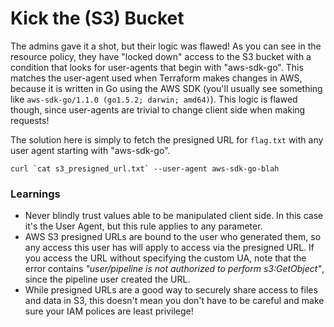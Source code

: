 Kick the (S3) Bucket
============

The admins gave it a shot, but their logic was flawed! As you can see in
the resource policy, they have "locked down" access to the S3 bucket with a
condition that looks for user-agents that begin with "aws-sdk-go". This
matches the user-agent used when Terraform makes changes in AWS, because
it is written in Go using the AWS SDK (you'll usually see something like
`aws-sdk-go/1.1.0 (go1.5.2; darwin; amd64)`). This logic is flawed though,
since user-agents are trivial to change client side when making requests!

The solution here is simply to fetch the presigned URL for `flag.txt` with
any user agent starting with "aws-sdk-go".

```
curl `cat s3_presigned_url.txt` --user-agent aws-sdk-go-blah
```

### Learnings
- Never blindly trust values able to be manipulated client side. In this case
it's the User Agent, but this rule applies to any parameter.
- AWS S3 presigned URLs are bound to the user who generated them, so any access
this user has will apply to access via the presigned URL. If you access the URL
without specifying the custom UA, note that the error contains *"user/pipeline
is not authorized to perform s3:GetObject"*, since the pipeline user created the
URL.
- While presigned URLs are a good way to securely share access to files and
data in S3, this doesn't mean you don't have to be careful and make sure your
IAM polices are least privilege!